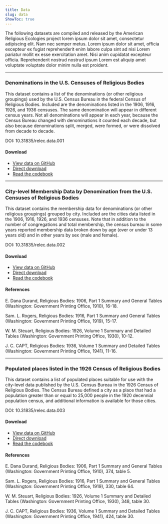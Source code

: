 ```yaml
---
title: Data
slug: data
ShowToc: true
---
```


The following datasets are compiled and released by the American Religious Ecologies project lorem ipsum dolor sit amet, consectetur adipiscing elit. Nam nec semper metus. Lorem ipsum dolor sit amet, officia excepteur ex fugiat reprehenderit enim labore culpa sint ad nisi Lorem pariatur mollit ex esse exercitation amet. Nisi anim cupidatat excepteur officia. Reprehenderit nostrud nostrud ipsum Lorem est aliquip amet voluptate voluptate dolor minim nulla est proident.

---

<h3 id="001">Denominations in the U.S. Censuses of Religious Bodies</h3>

This dataset contains a list of the denominations (or other religious groupings) used by the U.S. Census Bureau in the federal Census of Religious Bodies. Included are the denominations listed in the 1906, 1916, 1926, and 1936 censuses. The same denomination will appear in different census years. Not all denominations will appear in each year, because the Census Bureau changed with denominations it counted each decade, but also because denominations split, merged, were formed, or were dissolved from decade to decade.

DOI: 10.31835/relec.data.001

#### Download

- [View data on GitHub](https://github.com/chnm/relec-website/blob/main/exports/denominations/relec_denominations.csv)
- [Direct download](https://raw.githubusercontent.com/chnm/relec-website/main/exports/denominations/relec_denominations.csv)
- [Read the codebook](https://github.com/chnm/relec-website/blob/main/exports/denominations/denominations-codebook.txt)

---

<h3 id="002">City-level Membership Data by Denomination from the U.S. Censuses of Religious Bodies</h3>

This dataset contains the membership data for denominations (or other religious groupings) grouped by city. Included are the cities data listed in the 1906, 1916, 1926, and 1936 censuses. Note that in addition to the number of congregations and total membership, the census bureau in some years reported membership data broken down by age (over or under 13 years old) and in other years by sex (male and female).

DOI: 10.31835/relec.data.002

#### Download

- [View data on GitHub](https://github.com/chnm/relec-website/blob/main/exports/city-membership/relec_city_membership.csv)
- [Direct download](https://raw.githubusercontent.com/chnm/relec-website/main/exports/city-membership/relec_city_membership.csv)
- [Read the codebook](https://github.com/chnm/relec-website/blob/main/exports/city-membership/city-membership-codebook.txt)

#### References

E. Dana Durand, Religious Bodies: 1906, Part 1 Summary and General Tables (Washington: Government Printing Office, 1910), 16-18.

Sam. L. Rogers, Religious Bodies: 1916, Part 1 Summary and General Tables (Washington: Government Printing Office, 1919), 15-17.

W. M. Steuart, Religious Bodies: 1926, Volume 1 Summary and Detailed Tables (Washington: Government Printing Office, 1930), 10-12.

J. C. CAPT, Religious Bodies: 1936, Volume 1 Summary and Detailed Tables (Washington: Government Printing Office, 1941), 11-16.

---

<h3 id="003">Populated places listed in the 1926 Census of Religious Bodies</h3>

This dataset contains a list of populated places suitable for use with the city-level data published by the U.S. Census Bureau in the 1926 Census of Religious Bodies. The Census Bureau defined a city as a place that had a population greater than or equal to 25,000 people in the 1920 decennial population census, and additional information is available for those cities.

DOI: 10.31835/relec.data.003

#### Download

- [View data on GitHub](https://github.com/chnm/relec-website/blob/main/exports/populated-places/relec_populated_places.csv)
- [Direct download](https://raw.githubusercontent.com/chnm/relec-website/main/exports/populated-places/relec_populated_places.csv)
- [Read the codebook](https://github.com/chnm/relec-website/blob/main/exports/populated-places/populated-places-codebook.txt)

#### References

E. Dana Durand, Religious Bodies: 1906, Part 1 Summary and General Tables (Washington: Government Printing Office, 1910), 374, table 5.

Sam. L. Rogers, Religious Bodies: 1916, Part 1 Summary and General Tables (Washington: Government Printing Office, 1919), 330, table 64.

W. M. Steuart, Religious Bodies: 1926, Volume 1 Summary and Detailed Tables (Washington: Government Printing Office, 1930), 348, table 30.

J. C. CAPT, Religious Bodies: 1936, Volume 1 Summary and Detailed Tables (Washington: Government Printing Office, 1941), 424, table 30.
